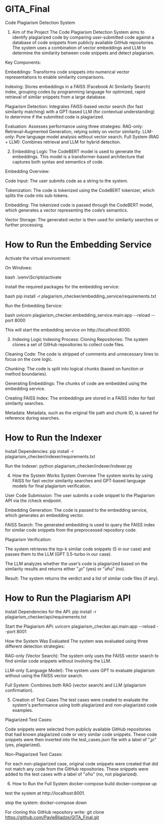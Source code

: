 # GITA_Final
Code Plagiarism Detection System
1. Aim of the Project
The Code Plagiarism Detection System aims to identify plagiarized code by comparing user-submitted code against a database of code snippets from publicly available GitHub repositories. The system uses a combination of vector embeddings and LLM to determine the similarity between code snippets and detect plagiarism.

Key Components:

Embeddings: Transforms code snippets into numerical vector representations to enable similarity comparisons.

Indexing: Stores embeddings in a FAISS (Facebook AI Similarity Search) index, grouping codes by programming language for optimized, rapid retrieval of similar snippets from a large database.

Plagiarism Detection: Integrates FAISS-based vector search (for fast similarity matching) with a GPT-based LLM (for contextual understanding) to determine if the submitted code is plagiarized.

Evaluation: 
Assesses performance using three strategies:
RAG-only: Retrieval-Augmented Generation, relying solely on vector similarity.
LLM-only: Pure language model analysis without vector search. 
Full System (RAG + LLM): Combines retrieval and LLM for hybrid detection.

2. Embedding Logic
The CodeBERT model is used to generate the embeddings. This model is a transformer-based architecture that captures both syntax and semantics of code.

Embedding Overview:

Code Input: The user submits code as a string to the system.

Tokenization: The code is tokenized using the CodeBERT tokenizer, which splits the code into sub-tokens.

Embedding: The tokenized code is passed through the CodeBERT model, which generates a vector representing the code’s semantics.

Vector Storage: The generated vector is then used for similarity searches or further processing.

# How to Run the Embedding Service
Activate the virtual environment:

On Windows:

bash
.\venv\Scripts\activate

Install the required packages for the embedding service:

bash
pip install -r plagiarism_checker/embedding_service/requirements.txt

Run the Embedding Service:

bash
uvicorn plagiarism_checker.embedding_service.main:app --reload --port 8000

This will start the embedding service on http://localhost:8000.

3. Indexing Logic
Indexing Process:
Cloning Repositories: The system clones a set of GitHub repositories to collect code files.

Cleaning Code: The code is stripped of comments and unnecessary lines to focus on the core logic.

Chunking: The code is split into logical chunks (based on function or method boundaries).

Generating Embeddings: The chunks of code are embedded using the embedding service.

Creating FAISS Index: The embeddings are stored in a FAISS index for fast similarity searches.

Metadata: Metadata, such as the original file path and chunk ID, is saved for reference during searches.

# How to Run the Indexer
Install Dependencies:
pip install -r plagiarism_checker/indexer/requirements.txt

Run the Indexer:
python plagiarism_checker/indexer/indexer.py

4. How the System Works
System Overview
The system works by using FAISS for fast vector similarity searches and GPT-based language models for final plagiarism verification.

User Code Submission: The user submits a code snippet to the Plagiarism API via the /check endpoint.

Embedding Generation: The code is passed to the embedding service, which generates an embedding vector.

FAISS Search: The generated embedding is used to query the FAISS index for similar code snippets from the preprocessed repository code.

Plagiarism Verification:

The system retrieves the top-k similar code snippets (5 in our case) and passes them to the LLM (GPT 3.5-turbo in our case).

The LLM analyzes whether the user’s code is plagiarized based on the similarity results and returns either "კი" (yes) or "არა" (no).

Result: The system returns the verdict and a list of similar code files (if any).

# How to Run the Plagiarism API
Install Dependencies for the API:
pip install -r plagiarism_checker/api/requirements.txt

Start the Plagiarism API:
uvicorn plagiarism_checker.api.main:app --reload --port 8001


How the System Was Evaluated
The system was evaluated using three different detection strategies:

RAG-only (Vector Search): The system only uses the FAISS vector search to find similar code snippets without involving the LLM.

LLM-only (Language Model): The system uses GPT to evaluate plagiarism without using the FAISS vector search.

Full System: Combines both RAG (vector search) and LLM (plagiarism confirmation).

5. Creation of Test Cases
The test cases were created to evaluate the system's performance using both plagiarized and non-plagiarized code examples. 

Plagiarized Test Cases:

Code snippets were selected from publicly available GitHub repositories that had known plagiarized code or very similar code snippets.
These code snippets were then inserted into the test_cases.json file with a label of "კი" (yes, plagiarized).

Non-Plagiarized Test Cases:

For each non-plagiarized case, original code snippets were created that did not match any code from the GitHub repositories.
These snippets were added to the test cases with a label of "არა" (no, not plagiarized).

6. How to Run the Full System
docker-compose build
docker-compose up

test the system at http://localhost:8001.

stop the system: 
docker-compose down

For cloning this GitHub repository write:
git clone https://github.com/PavleBliadze/GITA_Final.git